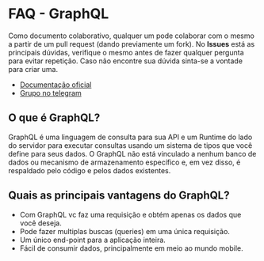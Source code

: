 # FAQ - GraphQL
Como documento colaborativo, qualquer um pode colaborar com o mesmo a partir de um pull request (dando previamente um fork). No **Issues** está as principais dúvidas, verifique o mesmo antes de fazer qualquer pergunta para evitar repetição. Caso não encontre sua dúvida sinta-se a vontade para criar uma.

- [Documentação oficial](https://graphql.org/learn/)
- [Grupo no telegram](https://t.me/GraphQLBrasil)

## O que é GraphQL?
GraphQL é uma linguagem de consulta para sua API e um Runtime do lado do servidor para executar consultas usando um sistema de tipos que você define para seus dados. O GraphQL não está vinculado a nenhum banco de dados ou mecanismo de armazenamento específico e, em vez disso, é respaldado pelo código e pelos dados existentes.

## Quais as principais vantagens do GraphQL?
* Com GraphQL vc faz uma requisição e obtém apenas os dados que você deseja.
* Pode fazer multiplas buscas (queries) em uma única requisição.
* Um único end-point para a aplicação inteira.
* Fácil de consumir dados, principalmente em meio ao mundo mobile.

